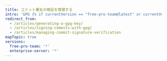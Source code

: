 ```yaml
---
title: コミット署名の検証を管理する
intro: 'GPG {% if currentVersion == "free-pro-team@latest" or currentVersion ver_gt "enterprise-server@2.14" %}または S/MIME {% endif %}を使用して、作業にローカルで署名できます。 信頼できるソースによるコミットであることを他のユーザに知らせるために、{{ site.data.variables.product.product_name }} はこの署名を検証します。{% if currentVersion == "free-pro-team@latest" %} {{ site.data.variables.product.product_name }} は、{{ site.data.variables.product.product_name }} Web インターフェイスを使用して自動的にコミットに署名します。{% endif %}'
redirect_from:
  - /articles/generating-a-gpg-key/
  - /articles/signing-commits-with-gpg/
  - /articles/managing-commit-signature-verification
mapTopic: true
versions:
  free-pro-team: '*'
  enterprise-server: '*'
---
```


